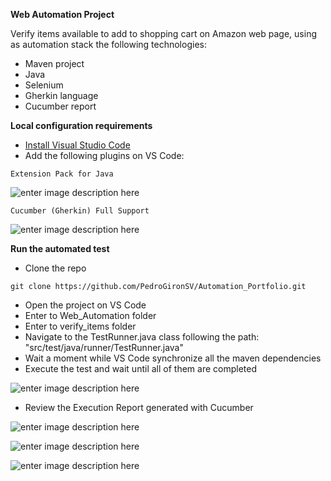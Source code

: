 ﻿**Web Automation Project**

Verify items available to add to shopping cart on Amazon web page, using as automation stack the following technologies:

 - Maven project
 - Java
 - Selenium
 - Gherkin language
 - Cucumber report

**Local configuration requirements**

 - [Install Visual Studio Code](https://code.visualstudio.com/download)
 - Add the following plugins on VS Code:

```
Extension Pack for Java
```

 ![enter image description here](https://blogger.googleusercontent.com/img/b/R29vZ2xl/AVvXsEjf6V6OxJz1PYAiwTgX0oOmTiBnnUXcbG_TsJeMfnmLUShm-dg9a9fZn__rjKpjkji7XcipqJXyc4rtoE7CmZu5FLzcbLI-WxZ9bge-8w8W1H-vsGrkZfLP0ZRVa7KLt8LCzGCdLglxtoeBBo7G9AhLVjezRSiIixhDZrHhL8nkR_g81EGpfFJO2fKmNA/w640-h374/Pack_Java.PNG)
 
 ```
Cucumber (Gherkin) Full Support
```
  ![enter image description here](https://blogger.googleusercontent.com/img/b/R29vZ2xl/AVvXsEhJ9_ljOrxrLIRfShmahTPZjHmRqEdmiQRB_frHxEgUWtqPLtCIj0ThuAdJ_ii5lgQQxMKUk2WH3ZatPCOAWYTrwiCZSfdJ4a4E9j8I5yonmBhBpZpol5XBFjuYjDL6ofDRCwz-nOaZ5Ay53QFoKX3BVDEloX7YalHcwD0mqI18VKLKWtUIEpc2Gbi4jg/w640-h264/Cucumber_Ext.PNG)
	
**Run the automated test**

 - Clone the repo
 
```
git clone https://github.com/PedroGironSV/Automation_Portfolio.git
```

 - Open the project on VS Code
 - Enter to Web_Automation folder
 - Enter to verify_items folder
 - Navigate to the TestRunner.java class following the path: "src/test/java/runner/TestRunner.java"
 - Wait a moment while VS Code synchronize all the maven dependencies
 - Execute the test and wait until all of them are completed
 
 ![enter image description here](https://blogger.googleusercontent.com/img/b/R29vZ2xl/AVvXsEgxRkPiwTV1M5KC7a1QbYg0i4c4Vjp7UK01npXQ8X_pEMW9BAJ12pbiaijgqrf6PfPzJSj9DwWJCDs-1eGtptZInOztyq4qW-fuQYMuHJp4rfBpSoccSViTOoJ5GB3xLBezv1uk2LKd-Zgyi7lJqB_dkTAAJ5DAN893plepu1HATSssZdIhCvfz8LhO5Q/w640-h368/1.TestRunner.PNG)
 
 - Review the Execution Report generated with Cucumber
 
 
 ![enter image description here](https://blogger.googleusercontent.com/img/b/R29vZ2xl/AVvXsEjBXLYQE2ITEqXHF54rA0sJPBLsUPhbSJq3FFHd8DS4QnZrcoWSiqerf2NT7MMqcQplBrG8JauZRvA1Vb7fNvrUpzTk4s03CJmhPFcofomDg126YqKFnAtoem0uYvZ5kIOK0PouQ23pV1J88VNcwNACw2RsRn22KYkTPXGWAqIqtYKb4jFyoG-lyZgnEA/w640-h282/2.Execution_Report.PNG)
 
 
 ![enter image description here](https://blogger.googleusercontent.com/img/b/R29vZ2xl/AVvXsEgUFjsW3JoRy0niG-qliFssp_9IcYPQ3Lr3FuhavU8wEXgWPvy8JEiC_bQoDsyFHJvugQAUG0l_KVfSxyylj6gYRYA9-HNsFqTvkh3SKsHgtt6KcWljjoqufcL5R_jRBlqh_UQ8AvPvg4dVWOt4HA0v3nh_0mbws5G5HttOP6cenOKaQDsD1S5ShUqXWA/w640-h308/2.1General_Results.PNG)
 
 
 ![enter image description here](https://blogger.googleusercontent.com/img/b/R29vZ2xl/AVvXsEhJJwHQxTd76-7gKC5yxwI7YjANehlm5gcc9vTyn-lCbGjBsoxXLDV10ukVv5p_ZFaxUPO4fknN7VI0ItMuyJ083-mqVqPHjGuwNn0O76rh3bWkZ3wG9NUXmihNTInmrTIoBwPezWA6tZhBTb3ytoqGMCvRLGb1l60wcE5GbqpuWw86iIoRF7LsO93XQg/w640-h234/2.2Scenario_Evidences.PNG)

